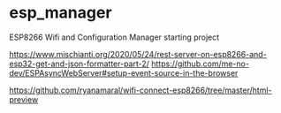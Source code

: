 # esp_manager
ESP8266 Wifi and Configuration Manager starting project

https://www.mischianti.org/2020/05/24/rest-server-on-esp8266-and-esp32-get-and-json-formatter-part-2/
https://github.com/me-no-dev/ESPAsyncWebServer#setup-event-source-in-the-browser

https://github.com/ryanamaral/wifi-connect-esp8266/tree/master/html-preview